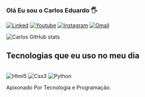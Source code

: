 ### Olá Eu sou o Carlos Eduardo 🖐️

[![Linked](https://img.shields.io/badge/LinkedIn-0077B5?style=for-the-badge&logo=linkedin&logoColor=white)](https://www.linkedin.com/in/carlos-eduardo-9323332a6/)
[![Youtube](https://img.shields.io/badge/YouTube-FF0000?style=for-the-badge&logo=youtube&logoColor=white)]()
[![Instagram](https://img.shields.io/badge/Instagram-E4405F?style=for-the-badge&logo=instagram&logoColor=white)](https://www.instagram.com/kaitosoares_/?next=%2F)
[![Gmail](https://img.shields.io/badge/Gmail-D14836?style=for-the-badge&logo=gmail&logoColor=white)](https://mail.google.com/mail/u/1/?pli=1#inbox)


![Carlos GitHub stats](https://github-readme-stats.vercel.app/api?username=CarlosKAito&show_icons=true&theme=dracula)

## Tecnologias que eu uso no meu dia

<div style="display: inline_block"><br/>
<img alig="center" alt="Html5" src="https://img.shields.io/badge/HTML5-E34F26?style=for-the-badge&logo=html5&logoColor=white"  />
<img alig="center" alt="Css3" src="https://img.shields.io/badge/CSS3-1572B6?style=for-the-badge&logo=css3&logoColor=white"  />
<img alig="center" alt="Python" src="https://img.shields.io/badge/Python-14354C?style=for-the-badge&logo=python&logoColor=white"  />
</div>

Apixonado Por Tecnologia e Programação.

##

